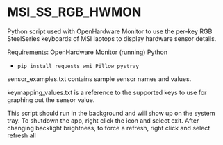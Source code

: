 # MSI_SS_RGB_HWMON
Python script used with OpenHardware Monitor to use the per-key RGB SteelSeries keyboards of MSI laptops to
display hardware sensor details.

Requirements:
 OpenHardware Monitor (running)
 Python
 - `pip install requests wmi Pillow pystray`

sensor_examples.txt contains sample sensor names and values.

keymapping_values.txt is a reference to the supported keys to use for graphing out the sensor value.

This script should run in the background and will show up on the system tray. To shutdown the app, right click the icon and select exit. After changing backlight brightness, to force a refresh, right click and select refresh all
